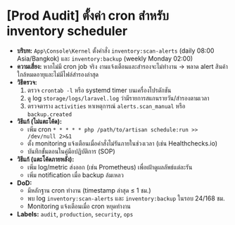 # [Prod Audit] ตั้งค่า cron สำหรับ inventory scheduler

- **บริบท:** `App\Console\Kernel` ตั้งคำสั่ง `inventory:scan-alerts` (daily 08:00 Asia/Bangkok) และ `inventory:backup` (weekly Monday 02:00)
- **ความเสี่ยง:** หากไม่มี cron job จริง งานแจ้งเตือนและสำรองจะไม่ทำงาน → พลาด alert สินค้าใกล้หมดอายุและไม่มีไฟล์สำรองล่าสุด
- **วิธีตรวจ:**
  1. ตรวจ `crontab -l` หรือ systemd timer บนเครื่องโปรดักชัน
  2. ดู log `storage/logs/laravel.log` ว่ามีรายการสแกนรายวัน/สำรองตามเวลา
  3. ตรวจตาราง `activities` หาเหตุการณ์ `alerts.scan_manual` หรือ `backup.created`
- **วิธีแก้ (ไม่แตะโค้ด):**
  - เพิ่ม cron `* * * * * php /path/to/artisan schedule:run >> /dev/null 2>&1`
  - ตั้ง monitoring แจ้งเตือนเมื่อคำสั่งไม่รันภายในช่วงเวลา (เช่น Healthchecks.io)
  - บันทึกขั้นตอนในคู่มือปฏิบัติการ (SOP)
- **วิธีแก้ (แตะโค้ดภายหลัง):**
  - เพิ่ม log/metric ส่งออก (เช่น Prometheus) เพื่อเฝ้าดูผลลัพธ์แต่ละรัน
  - เพิ่ม notification เมื่อ backup ล้มเหลว
- **DoD:**
  - มีหลักฐาน cron ทำงาน (timestamp ล่าสุด ≤ 1 ชม.)
  - พบ log `inventory:scan-alerts` และ `inventory:backup` ในรอบ 24/168 ชม.
  - Monitoring แจ้งเตือนเมื่อ cron หยุดทำงาน
- **Labels:** `audit`, `production`, `security`, `ops`
